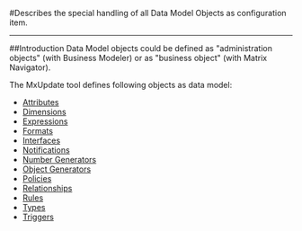 <!--
 *
 *  This file is part of MxUpdate <http://www.mxupdate.org>.
 *
 *  MxUpdate is a deployment tool for a PLM platform to handle
 *  administration objects as single update files (configuration item).
 *
 *  Copyright (C) 2008-2016 The MxUpdate Team
 *
 *  The Manual of MxUpdate is licensed under a CC BY-NC-SA 4.0 license
 *  (Creative Commons Attribution-NonCommercial-ShareAlike 4.0 
 *  International 4.0 license).
 *
 *  You should have received a copy of the license along with this
 *  work. If not, see <http://creativecommons.org/licenses/by-nc-sa/4.0/>.
 *
-->

#Describes the special handling of all Data Model Objects as configuration item.

----
##Introduction
Data Model objects could be defined as "administration objects" (with Business
Modeler) or as "business object" (with Matrix Navigator).

The MxUpdate tool defines following objects as data model:
* [Attributes](CI_DM_Attribute.md)
* [Dimensions](CI_DM_Dimension.md)
* [Expressions](CI_DM_Expression.md)
* [Formats](CI_DM_Format.md)
* [Interfaces](CI_DM_Interface.md)
* [Notifications](CI_DM_Notification.md)
* [Number Generators](CI_DM_NumberGenerator.md)
* [Object Generators](CI_DM_ObjectGenerator.md)
* [Policies](CI_DM_Policy.md)
* [Relationships](CI_DM_Relationship.md)
* [Rules](CI_DM_Rule.md)
* [Types](CI_DM_Type.md)
* [Triggers](CI_DM_Trigger.md)
